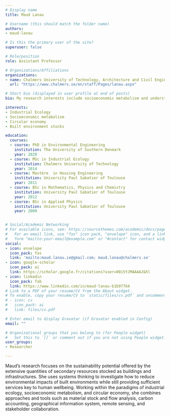 ```yaml
---
# Display name
title: Maud Lanau

# Username (this should match the folder name)
authors:
- maud-lanau

# Is this the primary user of the site?
superuser: false

# Role/position
role: Assistant Professor

# Organizations/Affiliations
organizations:
- name: Chalmers University of Technology, Architecture and Civil Engineering, Building Technology, Sustainable Building
  url: "https://www.chalmers.se/en/staff/Pages/lanau.aspx"

# Short bio (displayed in user profile at end of posts)
bio: My research interests include socioeconomic metabolism and understanding the potential of built environment stocks for circular economy.

interests:
- Industrial Ecology
- Socioeconomic metabolism
- Circular economy
- Built environment stocks

education:
  courses:
  - course: PhD in Environmental Engineering
    institution: The University of Southern Denmark
    year: 2020
  - course: MSc in Industrial Ecology
    institution: Chalmers University of Technology
    year: 2014
  - course: Mastère  in Housing Engineering 
    institution: University Paul Sabatier of Toulouse
    year: 2011
  - course: BSc in Mathematics, Physics and Chemistry
    institution: University Paul Sabatier of Toulouse
    year: 2012
  - course: BSc in Applied Physics
    institution: University Paul Sabatier of Toulouse
    year: 2009


# Social/Academic Networking
# For available icons, see: https://sourcethemes.com/academic/docs/page-builder/#icons
#   For an email link, use "fas" icon pack, "envelope" icon, and a link in the
#   form "mailto:your-email@example.com" or "#contact" for contact widget.
social:
- icon: envelope
  icon_pack: fas
  link: 'mailto:maud.lanau.ie@gmail.com; maud.lanau@chalmers.se'
- icon: google-scholar
  icon_pack: ai
  link: https://scholar.google.fr/citations?user=00i5YJMAAAAJ&hl
- icon: linkedin
  icon_pack: fab
  link: https://www.linkedin.com/in/maud-lanau-b1b97764
# Link to a PDF of your resume/CV from the About widget.
# To enable, copy your resume/CV to `static/files/cv.pdf` and uncomment the lines below.
# - icon: cv
#   icon_pack: ai
#   link: files/cv.pdf

# Enter email to display Gravatar (if Gravatar enabled in Config)
email: ""

# Organizational groups that you belong to (for People widget)
#   Set this to `[]` or comment out if you are not using People widget.
user_groups:
- Researcher

---
```

Maud’s research focuses on the sustainability potential offered by the extensive quantities of secondary resources stocked as buildings and infrastructures. She uses systems thinking to investigate how to reduce environmental impacts of built environments while still providing sufficient services key to human wellbeing. Working within the paradigms of industrial ecology, socioeconomic metabolism, and circular economy, she combines approaches and tools such as material stock and flow analysis, carbon accounting, geographical information system, remote sensing, and stakeholder collaboration.
